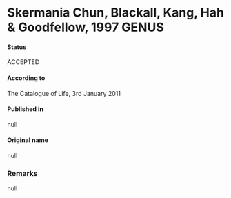 # Skermania Chun, Blackall, Kang, Hah & Goodfellow, 1997 GENUS

#### Status
ACCEPTED

#### According to
The Catalogue of Life, 3rd January 2011

#### Published in
null

#### Original name
null

### Remarks
null